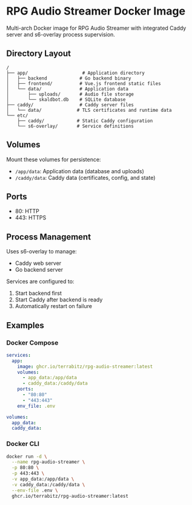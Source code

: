 # RPG Audio Streamer Docker Image

Multi-arch Docker image for RPG Audio Streamer with integrated Caddy server and s6-overlay process supervision.

## Directory Layout

```
/
├── app/                    # Application directory
│   ├── backend            # Go backend binary
│   ├── frontend/          # Vue.js frontend static files
│   └── data/              # Application data
│       ├── uploads/       # Audio file storage
│       └── skaldbot.db    # SQLite database
├── caddy/                 # Caddy server files
│   └── data/             # TLS certificates and runtime data
└── etc/
    ├── caddy/            # Static Caddy configuration
    └── s6-overlay/       # Service definitions
```

## Volumes

Mount these volumes for persistence:
- `/app/data`: Application data (database and uploads)
- `/caddy/data`: Caddy data (certificates, config, and state)

## Ports

- 80: HTTP
- 443: HTTPS

## Process Management

Uses s6-overlay to manage:
- Caddy web server
- Go backend server

Services are configured to:
1. Start backend first
2. Start Caddy after backend is ready
3. Automatically restart on failure

## Examples

### Docker Compose
```yaml
services:
  app:
    image: ghcr.io/terrabitz/rpg-audio-streamer:latest
    volumes:
      - app_data:/app/data
      - caddy_data:/caddy/data
    ports:
      - "80:80"
      - "443:443"
    env_file: .env

volumes:
  app_data:
  caddy_data:
```

### Docker CLI
```bash
docker run -d \
  --name rpg-audio-streamer \
  -p 80:80 \
  -p 443:443 \
  -v app_data:/app/data \
  -v caddy_data:/caddy/data \
  --env-file .env \
  ghcr.io/terrabitz/rpg-audio-streamer:latest
```
